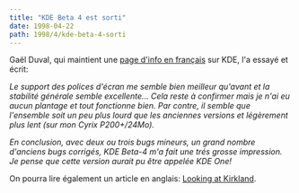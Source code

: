 ```yaml
---
title: "KDE Beta 4 est sorti"
date: 1998-04-22
path: 1998/4/kde-beta-4-sorti
---
```


<P>
Gaël Duval, qui maintient une <A HREF="http://www.etu.info.unicaen.fr/~gduval/kde">page d'info en français</A>
sur KDE, l'a essayé et écrit:
</P>

<EM>
<P>
Le support des polices d'écran me semble bien meilleur qu'avant et
la stabilité générale semble excellente... Cela reste à confirmer mais
je n'ai eu aucun plantage et tout fonctionne bien.  Par contre, il
semble que l'ensemble soit un peu plus lourd que les anciennes versions
et légèrement plus lent (sur mon Cyrix P200+/24Mo).
</P>

<P>
En conclusion, avec deux ou trois bugs mineurs, un grand nombre d'anciens
bugs corrigés, KDE Beta-4 m'a fait une trés grosse impression. Je
pense que cette version aurait pu être appelée KDE One!
</P>

</EM>
<P>
On pourra lire également un article en anglais:
<A HREF="http://linux.miningco.com/library/weekly/mcurrent.htm">Looking at Kirkland</A>.
</P>


